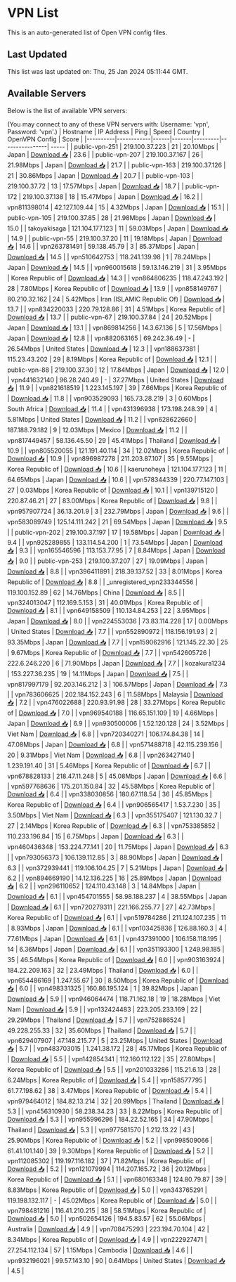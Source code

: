 # VPN List

This is an auto-generated list of Open VPN config files.

## Last Updated

This list was last updated on: Thu, 25 Jan 2024 05:11:44 GMT.

## Available Servers

Below is the list of available VPN servers:

(You may connect to any of these VPN servers with: Username: 'vpn', Password: 'vpn'.)
| Hostname | IP Address | Ping | Speed | Country | OpenVPN Config | Score |
|----------|------------|------|-------|---------|----------------| ----- |
| public-vpn-251 | 219.100.37.223 | 21 | 20.10Mbps | Japan | [Download 📥](./configs/server_0_JP.ovpn) | 23.6 |
| public-vpn-207 | 219.100.37.167 | 26 | 21.98Mbps | Japan | [Download 📥](./configs/server_1_JP.ovpn) | 21.7 |
| public-vpn-163 | 219.100.37.126 | 21 | 30.86Mbps | Japan | [Download 📥](./configs/server_2_JP.ovpn) | 20.7 |
| public-vpn-103 | 219.100.37.72 | 13 | 17.57Mbps | Japan | [Download 📥](./configs/server_3_JP.ovpn) | 18.7 |
| public-vpn-172 | 219.100.37.138 | 18 | 15.47Mbps | Japan | [Download 📥](./configs/server_4_JP.ovpn) | 16.2 |
| vpn811398014 | 42.127.109.44 | 15 | 4.32Mbps | Japan | [Download 📥](./configs/server_5_JP.ovpn) | 15.1 |
| public-vpn-105 | 219.100.37.85 | 28 | 21.98Mbps | Japan | [Download 📥](./configs/server_6_JP.ovpn) | 15.0 |
| takoyakisaga | 121.104.177.123 | 11 | 59.03Mbps | Japan | [Download 📥](./configs/server_7_JP.ovpn) | 14.9 |
| public-vpn-55 | 219.100.37.20 | 11 | 19.18Mbps | Japan | [Download 📥](./configs/server_8_JP.ovpn) | 14.6 |
| vpn263781491 | 59.138.45.79 | 3 | 85.37Mbps | Japan | [Download 📥](./configs/server_9_JP.ovpn) | 14.5 |
| vpn510642753 | 118.241.139.98 | 1 | 78.24Mbps | Japan | [Download 📥](./configs/server_10_JP.ovpn) | 14.5 |
| vpn960015618 | 59.13.146.219 | 31 | 3.95Mbps | Korea Republic of | [Download 📥](./configs/server_11_KR.ovpn) | 14.3 |
| vpn864806235 | 118.47.243.192 | 28 | 7.80Mbps | Korea Republic of | [Download 📥](./configs/server_12_KR.ovpn) | 13.9 |
| vpn858149767 | 80.210.32.162 | 24 | 5.42Mbps | Iran (ISLAMIC Republic Of) | [Download 📥](./configs/server_13_IR.ovpn) | 13.7 |
| vpn834220033 | 220.79.128.86 | 31 | 4.51Mbps | Korea Republic of | [Download 📥](./configs/server_14_KR.ovpn) | 13.7 |
| public-vpn-67 | 219.100.37.84 | 24 | 20.52Mbps | Japan | [Download 📥](./configs/server_15_JP.ovpn) | 13.1 |
| vpn869814256 | 14.3.67.136 | 5 | 17.56Mbps | Japan | [Download 📥](./configs/server_16_JP.ovpn) | 12.8 |
| vpn882063165 | 69.242.36.49 | - | 26.54Mbps | United States | [Download 📥](./configs/server_17_US.ovpn) | 12.3 |
| vpn188637381 | 115.23.43.202 | 29 | 8.19Mbps | Korea Republic of | [Download 📥](./configs/server_18_KR.ovpn) | 12.1 |
| public-vpn-88 | 219.100.37.30 | 12 | 17.84Mbps | Japan | [Download 📥](./configs/server_19_JP.ovpn) | 12.0 |
| vpn441632140 | 96.28.240.49 | - | 37.27Mbps | United States | [Download 📥](./configs/server_20_US.ovpn) | 11.9 |
| vpn821618519 | 1.223.145.197 | 39 | 7.66Mbps | Korea Republic of | [Download 📥](./configs/server_21_KR.ovpn) | 11.8 |
| vpn903529093 | 165.73.28.219 | 3 | 0.60Mbps | South Africa | [Download 📥](./configs/server_22_ZA.ovpn) | 11.4 |
| vpn431396938 | 173.198.248.39 | 4 | 5.81Mbps | United States | [Download 📥](./configs/server_23_US.ovpn) | 11.2 |
| vpn628622660 | 187.188.79.182 | 9 | 12.03Mbps | Mexico | [Download 📥](./configs/server_24_MX.ovpn) | 11.2 |
| vpn817449457 | 58.136.45.50 | 29 | 45.41Mbps | Thailand | [Download 📥](./configs/server_25_TH.ovpn) | 10.9 |
| vpn805520055 | 121.191.40.114 | 34 | 12.02Mbps | Korea Republic of | [Download 📥](./configs/server_26_KR.ovpn) | 10.9 |
| vpn896987278 | 211.203.87.107 | 35 | 9.55Mbps | Korea Republic of | [Download 📥](./configs/server_27_KR.ovpn) | 10.6 |
| kaerunoheya | 121.104.177.123 | 11 | 64.65Mbps | Japan | [Download 📥](./configs/server_28_JP.ovpn) | 10.6 |
| vpn578344339 | 220.77.147.103 | 27 | 0.03Mbps | Korea Republic of | [Download 📥](./configs/server_29_KR.ovpn) | 10.1 |
| vpn139715120 | 220.87.46.21 | 27 | 83.00Mbps | Korea Republic of | [Download 📥](./configs/server_30_KR.ovpn) | 9.8 |
| vpn957907724 | 36.13.201.9 | 3 | 232.79Mbps | Japan | [Download 📥](./configs/server_31_JP.ovpn) | 9.6 |
| vpn583089749 | 125.14.111.242 | 21 | 69.54Mbps | Japan | [Download 📥](./configs/server_32_JP.ovpn) | 9.5 |
| public-vpn-202 | 219.100.37.197 | 17 | 19.58Mbps | Japan | [Download 📥](./configs/server_33_JP.ovpn) | 9.4 |
| vpn925289855 | 133.114.54.200 | 1 | 73.54Mbps | Japan | [Download 📥](./configs/server_34_JP.ovpn) | 9.3 |
| vpn165546596 | 113.153.77.95 | 7 | 8.84Mbps | Japan | [Download 📥](./configs/server_35_JP.ovpn) | 9.0 |
| public-vpn-253 | 219.100.37.207 | 27 | 19.09Mbps | Japan | [Download 📥](./configs/server_36_JP.ovpn) | 8.8 |
| vpn396411891 | 218.39.137.52 | 33 | 8.01Mbps | Korea Republic of | [Download 📥](./configs/server_37_KR.ovpn) | 8.8 |
| _unregistered_vpn233344556 | 119.100.152.89 | 62 | 14.76Mbps | China | [Download 📥](./configs/server_38_CN.ovpn) | 8.5 |
| vpn324013047 | 112.169.5.153 | 31 | 40.01Mbps | Korea Republic of | [Download 📥](./configs/server_39_KR.ovpn) | 8.1 |
| vpn649158509 | 110.134.84.253 | 22 | 3.95Mbps | Japan | [Download 📥](./configs/server_40_JP.ovpn) | 8.0 |
| vpn224553036 | 73.83.114.228 | 17 | 0.00Mbps | United States | [Download 📥](./configs/server_41_US.ovpn) | 7.7 |
| vpn552890972 | 118.156.191.93 | 2 | 93.35Mbps | Japan | [Download 📥](./configs/server_42_JP.ovpn) | 7.7 |
| vpn159062916 | 121.145.22.30 | 25 | 9.67Mbps | Korea Republic of | [Download 📥](./configs/server_43_KR.ovpn) | 7.7 |
| vpn542605726 | 222.6.246.220 | 6 | 71.90Mbps | Japan | [Download 📥](./configs/server_44_JP.ovpn) | 7.7 |
| kozakura1234 | 153.227.36.235 | 19 | 14.11Mbps | Japan | [Download 📥](./configs/server_45_JP.ovpn) | 7.5 |
| vpn817997179 | 92.203.146.212 | 3 | 106.57Mbps | Japan | [Download 📥](./configs/server_46_JP.ovpn) | 7.3 |
| vpn783606625 | 202.184.152.243 | 6 | 11.58Mbps | Malaysia | [Download 📥](./configs/server_47_MY.ovpn) | 7.2 |
| vpn476022688 | 220.93.91.98 | 28 | 33.27Mbps | Korea Republic of | [Download 📥](./configs/server_48_KR.ovpn) | 7.0 |
| vpn969540188 | 116.65.151.109 | 19 | 4.66Mbps | Japan | [Download 📥](./configs/server_49_JP.ovpn) | 6.9 |
| vpn930500006 | 1.52.120.128 | 24 | 3.52Mbps | Viet Nam | [Download 📥](./configs/server_50_VN.ovpn) | 6.8 |
| vpn720340271 | 106.174.84.38 | 14 | 47.08Mbps | Japan | [Download 📥](./configs/server_51_JP.ovpn) | 6.8 |
| vpn571488718 | 42.115.239.156 | 20 | 9.31Mbps | Viet Nam | [Download 📥](./configs/server_52_VN.ovpn) | 6.8 |
| vpn263427140 | 1.239.191.40 | 31 | 5.46Mbps | Korea Republic of | [Download 📥](./configs/server_53_KR.ovpn) | 6.7 |
| vpn678828133 | 218.47.11.248 | 5 | 45.08Mbps | Japan | [Download 📥](./configs/server_54_JP.ovpn) | 6.6 |
| vpn597768636 | 175.201.150.84 | 32 | 45.58Mbps | Korea Republic of | [Download 📥](./configs/server_55_KR.ovpn) | 6.4 |
| vpn338030856 | 180.67.118.54 | 36 | 45.85Mbps | Korea Republic of | [Download 📥](./configs/server_56_KR.ovpn) | 6.4 |
| vpn906565417 | 1.53.7.230 | 35 | 3.50Mbps | Viet Nam | [Download 📥](./configs/server_57_VN.ovpn) | 6.3 |
| vpn355175407 | 121.130.32.7 | 27 | 2.14Mbps | Korea Republic of | [Download 📥](./configs/server_58_KR.ovpn) | 6.3 |
| vpn753385852 | 110.233.196.84 | 15 | 6.75Mbps | Japan | [Download 📥](./configs/server_59_JP.ovpn) | 6.3 |
| vpn460436348 | 153.224.77.141 | 20 | 11.75Mbps | Japan | [Download 📥](./configs/server_60_JP.ovpn) | 6.3 |
| vpn793056373 | 106.139.112.85 | 3 | 88.90Mbps | Japan | [Download 📥](./configs/server_61_JP.ovpn) | 6.3 |
| vpn372939441 | 119.106.104.25 | 7 | 5.21Mbps | Japan | [Download 📥](./configs/server_62_JP.ovpn) | 6.2 |
| vpn894669190 | 14.12.136.225 | 16 | 25.89Mbps | Japan | [Download 📥](./configs/server_63_JP.ovpn) | 6.2 |
| vpn296110652 | 124.110.43.148 | 3 | 14.84Mbps | Japan | [Download 📥](./configs/server_64_JP.ovpn) | 6.1 |
| vpn454701555 | 58.98.188.237 | 4 | 38.55Mbps | Japan | [Download 📥](./configs/server_65_JP.ovpn) | 6.1 |
| vpn720279311 | 221.166.255.77 | 27 | 42.73Mbps | Korea Republic of | [Download 📥](./configs/server_66_KR.ovpn) | 6.1 |
| vpn519784286 | 211.124.107.235 | 11 | 8.93Mbps | Japan | [Download 📥](./configs/server_67_JP.ovpn) | 6.1 |
| vpn103425836 | 126.88.160.3 | 4 | 77.61Mbps | Japan | [Download 📥](./configs/server_68_JP.ovpn) | 6.1 |
| vpn437391000 | 106.158.118.195 | 14 | 6.36Mbps | Japan | [Download 📥](./configs/server_69_JP.ovpn) | 6.1 |
| vpn351193300 | 1.249.98.185 | 35 | 46.54Mbps | Korea Republic of | [Download 📥](./configs/server_70_KR.ovpn) | 6.0 |
| vpn903163924 | 184.22.209.163 | 32 | 23.49Mbps | Thailand | [Download 📥](./configs/server_71_TH.ovpn) | 6.0 |
| vpn654486169 | 1.247.55.67 | 30 | 8.50Mbps | Korea Republic of | [Download 📥](./configs/server_72_KR.ovpn) | 6.0 |
| vpn498331325 | 160.86.195.124 | 1 | 39.82Mbps | Japan | [Download 📥](./configs/server_73_JP.ovpn) | 5.9 |
| vpn946064474 | 118.71.162.18 | 19 | 18.28Mbps | Viet Nam | [Download 📥](./configs/server_74_VN.ovpn) | 5.9 |
| vpn132424483 | 223.205.233.169 | 22 | 29.29Mbps | Thailand | [Download 📥](./configs/server_75_TH.ovpn) | 5.7 |
| vpn752886524 | 49.228.255.33 | 32 | 35.60Mbps | Thailand | [Download 📥](./configs/server_76_TH.ovpn) | 5.7 |
| vpn629407907 | 47.148.215.77 | 5 | 23.25Mbps | United States | [Download 📥](./configs/server_77_US.ovpn) | 5.7 |
| vpn483703015 | 1.241.38.172 | 28 | 45.17Mbps | Korea Republic of | [Download 📥](./configs/server_78_KR.ovpn) | 5.5 |
| vpn142854341 | 112.160.112.122 | 35 | 27.80Mbps | Korea Republic of | [Download 📥](./configs/server_79_KR.ovpn) | 5.5 |
| vpn201033286 | 115.21.6.13 | 28 | 6.24Mbps | Korea Republic of | [Download 📥](./configs/server_80_KR.ovpn) | 5.4 |
| vpn158577795 | 61.77.198.62 | 38 | 3.47Mbps | Korea Republic of | [Download 📥](./configs/server_81_KR.ovpn) | 5.4 |
| vpn979464012 | 184.82.13.214 | 32 | 20.99Mbps | Thailand | [Download 📥](./configs/server_82_TH.ovpn) | 5.3 |
| vpn456310930 | 58.238.34.23 | 33 | 8.22Mbps | Korea Republic of | [Download 📥](./configs/server_83_KR.ovpn) | 5.3 |
| vpn955996296 | 184.22.52.165 | 34 | 47.90Mbps | Thailand | [Download 📥](./configs/server_84_TH.ovpn) | 5.3 |
| vpn977581570 | 1.212.13.22 | 43 | 25.90Mbps | Korea Republic of | [Download 📥](./configs/server_85_KR.ovpn) | 5.2 |
| vpn998509066 | 61.41.101.140 | 39 | 9.30Mbps | Korea Republic of | [Download 📥](./configs/server_86_KR.ovpn) | 5.2 |
| vpn112085302 | 119.197.116.182 | 37 | 71.82Mbps | Korea Republic of | [Download 📥](./configs/server_87_KR.ovpn) | 5.2 |
| vpn121079994 | 114.207.165.72 | 36 | 20.12Mbps | Korea Republic of | [Download 📥](./configs/server_88_KR.ovpn) | 5.1 |
| vpn680163348 | 124.80.79.87 | 39 | 8.83Mbps | Korea Republic of | [Download 📥](./configs/server_89_KR.ovpn) | 5.0 |
| vpn343765291 | 119.198.132.117 | - | 45.02Mbps | Korea Republic of | [Download 📥](./configs/server_90_KR.ovpn) | 5.0 |
| vpn798481216 | 116.41.210.215 | 38 | 58.51Mbps | Korea Republic of | [Download 📥](./configs/server_91_KR.ovpn) | 5.0 |
| vpn502654126 | 194.5.83.57 | 62 | 55.06Mbps | Australia | [Download 📥](./configs/server_92_AU.ovpn) | 4.9 |
| vpn708475293 | 223.194.70.104 | 42 | 8.34Mbps | Korea Republic of | [Download 📥](./configs/server_93_KR.ovpn) | 4.9 |
| vpn222927471 | 27.254.112.134 | 57 | 1.15Mbps | Cambodia | [Download 📥](./configs/server_94_KH.ovpn) | 4.6 |
| vpn932196021 | 99.57.143.10 | 90 | 0.64Mbps | United States | [Download 📥](./configs/server_95_US.ovpn) | 4.5 |
